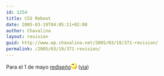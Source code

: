 ```yaml
---
id: 1254
title: CSS Reboot
date: 2005-03-19T04:05:11+02:00
author: Chavalina
layout: revision
guid: http://www.wp.chavalina.net/2005/03/19/371-revision/
permalink: /2005/03/19/371-revision/
---
```

Para el 1 de mayo <a href="http://www.cssreboot.com/index.php" target="_blank">redise&ntilde;o</a>![emo](/imagenes/emoticonos/pensativo.gif) (<a href="http://www.isopixel.info/foro/viewtopic.php?t=235" target="_blank">via</a>)